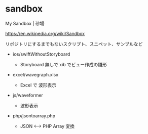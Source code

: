 # sandbox

My Sandbox | 砂場

https://en.wikipedia.org/wiki/Sandbox

リポジトリにするまでもないスクリプト、スニペット、サンプルなど

- ios/swiftWithoutStoryboard
  - Storyboard 無しで xib でビュー作成の雛形

- excel/wavegraph.xlsx
  - Excel で 波形表示

- js/waveformer
  - 波形表示

- php/jsontoarray.php
  - JSON <--> PHP Array 変換
